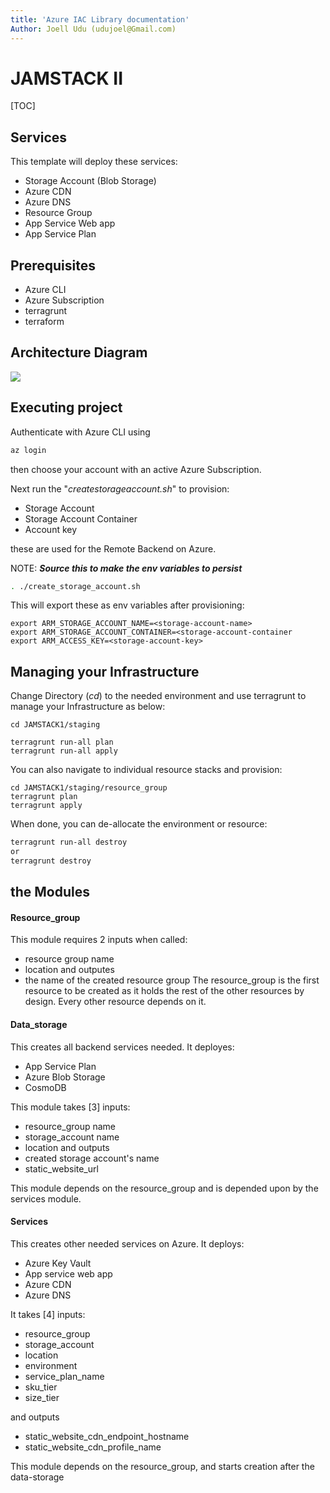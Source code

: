 ```yaml
---
title: 'Azure IAC Library documentation'
Author: Joell Udu (udujoel@Gmail.com)
---
```


JAMSTACK II
===

[TOC]

## Services
This template will deploy these services:
- Storage Account (Blob Storage)
- Azure CDN
- Azure DNS
- Resource Group
- App Service Web app
- App Service Plan

## Prerequisites
- Azure CLI
- Azure Subscription 
- terragrunt 
- terraform 

## Architecture Diagram
![](https://i.imgur.com/QBzJpXT.png)


## Executing project
Authenticate with Azure CLI using
```bash
az login
```
then choose your account with an active Azure Subscription.

Next run the "*createstorageaccount.sh*" to provision:

- Storage Account
- Storage Account Container
- Account key

these are used for the Remote Backend on Azure.

NOTE:
***Source this to make the env variables to persist***
```bash
. ./create_storage_account.sh
```

This will export these as env variables after provisioning:

```bash=
export ARM_STORAGE_ACCOUNT_NAME=<storage-account-name>
export ARM_STORAGE_ACCOUNT_CONTAINER=<storage-account-container
export ARM_ACCESS_KEY=<storage-account-key>
```

## Managing your Infrastructure
Change Directory (*cd*) to the needed environment and use terragrunt to manage your Infrastructure as below:

```bash=
cd JAMSTACK1/staging

terragrunt run-all plan
terragrunt run-all apply

```

You can also navigate to individual resource stacks and provision:

```bash=
cd JAMSTACK1/staging/resource_group
terragrunt plan
terragrunt apply
```

When done, you can de-allocate the environment or resource:

```bash
terragrunt run-all destroy
or 
terragrunt destroy
```


## the Modules

#### Resource_group
This module requires 2 inputs when called:
- resource group name
- location
and outputes 
- the name of the created resource group
The resource_group is the first resource to be created as it holds the rest of the other resources by design. Every other resource depends on it.
#### Data_storage
This creates all backend services needed. It deployes:
- App Service Plan
- Azure Blob Storage
- CosmoDB

 This module takes [3] inputs:
- resource_group name
- storage_account name
- location
and outputs
- created storage account's name
- static_website_url

This module depends on the resource_group and is depended upon by the services module.
#### Services
This creates other needed services on Azure. It deploys:
- Azure Key Vault
- App service web app
- Azure CDN
- Azure DNS



It takes [4] inputs:
- resource_group
- storage_account
- location
- environment
- service_plan_name
- sku_tier
- size_tier

and outputs
- static_website_cdn_endpoint_hostname
- static_website_cdn_profile_name

This module depends on the resource_group, and starts creation after the data-storage

